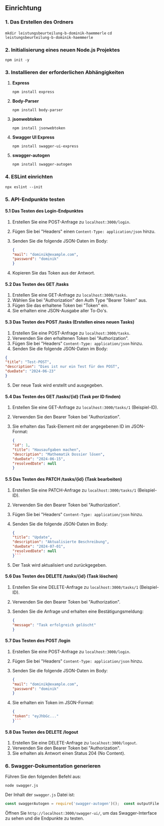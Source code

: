 ## Einrichtung

### 1. Das Erstellen des Ordners

```mkdir leistungsbeurteilung-b-dominik-haemmerle```
```cd leistungsbeurteilung-b-dominik-haemmerle```

### 2. Initialisierung eines neuen Node.js Projektes

`npm init -y`
### 3. Installieren der erforderlichen Abhängigkeiten

1. **Express**

    `npm install express`
    
2. **Body-Parser**

    `npm install body-parser`
    
3. **jsonwebtoken**

    `npm install jsonwebtoken`
    
4. **Swagger UI Express**

    `npm install swagger-ui-express`
    
5. **swagger-autogen**

    `npm install swagger-autogen`
    

### 4. ESLint einrichten

`npx eslint --init`

### 5. API-Endpunkte testen

#### 5.1 Das Testen des Login-Endpunktes

1. Erstellen Sie eine POST-Anfrage zu `localhost:3000/login`.
2. Fügen Sie bei "Headers" einen `Content-Type: application/json` hinzu.
3. Senden Sie die folgende JSON-Daten im Body:

    ```json
    {   
    "mail": "dominik@example.com",
	"password": "dominik"
	}
    ```
    
4. Kopieren Sie das Token aus der Antwort.

#### 5.2 Das Testen des GET /tasks

1. Erstellen Sie eine GET-Anfrage zu `localhost:3000/tasks`.
2. Wählen Sie bei "Authorization" den Auth Type "Bearer Token" aus.
3. Fügen Sie das erhaltene Token bei "Token" ein.
4. Sie erhalten eine JSON-Ausgabe aller To-Do's.

#### 5.3 Das Testen des POST /tasks (Erstellen eines neuen Tasks)

1. Erstellen Sie eine POST-Anfrage zu `localhost:3000/tasks`.
2. Verwenden Sie den erhaltenen Token bei "Authorization".
3. Fügen Sie bei "Headers" `Content-Type: application/json` hinzu.
4. Senden Sie die folgende JSON-Daten im Body:
    
```json
{
"title": "Test-POST",   
"description": "Dies ist nur ein Test für den POST",   
"dueDate": "2024-06-23" 
}
```
    
5. Der neue Task wird erstellt und ausgegeben.

#### 5.4 Das Testen des GET /tasks/{id} (Task per ID finden)

1. Erstellen Sie eine GET-Anfrage zu `localhost:3000/tasks/1` (Beispiel-ID).
2. Verwenden Sie den Bearer Token bei "Authorization".
3. Sie erhalten das Task-Element mit der angegebenen ID im JSON-Format:
    
    ```json
    {   
    "id": 1,   
    "title": "Hausaufgaben machen",   
    "description": "Mathematik Dossier lösen",   
    "dueDate": "2024-06-15",   
    "resolvedDate": null 
    }
    ```
    

#### 5.5 Das Testen des PATCH /tasks/{id} (Task bearbeiten)

1. Erstellen Sie eine PATCH-Anfrage zu `localhost:3000/tasks/1` (Beispiel-ID).
2. Verwenden Sie den Bearer Token bei "Authorization".
3. Fügen Sie bei "Headers" `Content-Type: application/json` hinzu.
4. Senden Sie die folgende JSON-Daten im Body:
    
    ```json
    {   
    "title": "Update",   
    "description": "Aktualisierte Beschreibung",   
    "dueDate": "2024-07-01",   
    "resolvedDate": null 
    }```
    
5. Der Task wird aktualisiert und zurückgegeben.

#### 5.6 Das Testen des DELETE /tasks/{id} (Task löschen)

1. Erstellen Sie eine DELETE-Anfrage zu `localhost:3000/tasks/1` (Beispiel-ID).
2. Verwenden Sie den Bearer Token bei "Authorization".
3. Senden Sie die Anfrage und erhalten eine Bestätigungsmeldung:
    
    ```json
    {   
    "message": "Task erfolgreich gelöscht" 
    }
    ```
    

#### 5.7 Das Testen des POST /login

1. Erstellen Sie eine POST-Anfrage zu `localhost:3000/login`.
2. Fügen Sie bei "Headers" `Content-Type: application/json` hinzu.
3. Senden Sie die folgende JSON-Daten im Body:

    ```json
    {   
    "mail": "dominik@example.com",   
    "password": "dominik" 
    }
    ```
    
4. Sie erhalten ein Token im JSON-Format:

    ```json
    {   
    "token": "eyJhbGc..." 
    }```
    

#### 5.8 Das Testen des DELETE /logout

1. Erstellen Sie eine DELETE-Anfrage zu `localhost:3000/logout`.
2. Verwenden Sie den Bearer Token bei "Authorization".
3. Sie erhalten als Antwort einen Status 204 (No Content).

### 6. Swagger-Dokumentation generieren

Führen Sie den folgenden Befehl aus:

`node swagger.js`

Der Inhalt der `swagger.js` Datei ist:

```javascript
const swaggerAutogen = require('swagger-autogen')();  const outputFile = './swagger_output.json'; const endpointsFiles = ['./server.js'];  swaggerAutogen(outputFile, endpointsFiles);
```

Öffnen Sie `http://localhost:3000/swagger-ui/`, um das Swagger-Interface zu sehen und die Endpunkte zu testen.
